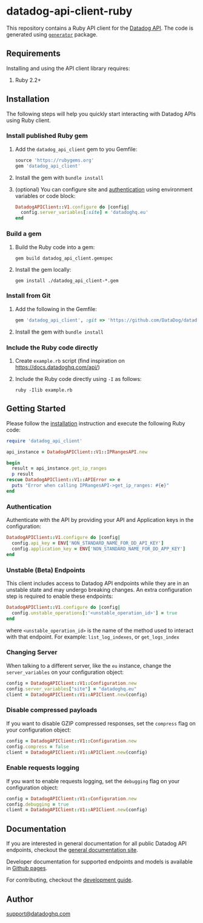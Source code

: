# datadog-api-client-ruby

This repository contains a Ruby API client for the [Datadog API](https://docs.datadoghq.com/api/).
The code is generated using [`generator`](https://github.com/DataDog/datadog-api-client-ruby/tree/master/.generator) package.

## Requirements

Installing and using the API client library requires:

1. Ruby 2.2+

## Installation

The following steps will help you quickly start interacting with Datadog APIs using Ruby client.

### Install published Ruby gem

1. Add the `datadog_api_client` gem to you Gemfile:

   ```ruby
   source 'https://rubygems.org'
   gem 'datadog_api_client'
   ```

2. Install the gem with `bundle install`

3. (optional) You can configure site and [authentication](#authentication) using environment variables or code block:

   ```ruby
   DatadogAPIClient::V1.configure do |config|
     config.server_variables[:site] = 'datadoghq.eu'
   end
   ```

### Build a gem

1. Build the Ruby code into a gem:

   ```shell
   gem build datadog_api_client.gemspec
   ```

2. Install the gem locally:

   ```shell
   gem install ./datadog_api_client-*.gem
   ```

### Install from Git

1. Add the following in the Gemfile:

   ```ruby
   gem 'datadog_api_client', :git => 'https://github.com/DataDog/datadog-api-client-ruby.git'
   ```

2. Install the gem with `bundle install`

### Include the Ruby code directly

1. Create `example.rb` script (find inspiration on https://docs.datadoghq.com/api/)

2. Include the Ruby code directly using `-I` as follows:

   ```shell
   ruby -Ilib example.rb
   ```

## Getting Started

Please follow the [installation](#installation) instruction and execute the following Ruby code:

```ruby
require 'datadog_api_client'

api_instance = DatadogAPIClient::V1::IPRangesAPI.new

begin
  result = api_instance.get_ip_ranges
  p result
rescue DatadogAPIClient::V1::APIError => e
  puts "Error when calling IPRangesAPI->get_ip_ranges: #{e}"
end
```

### Authentication

Authenticate with the API by providing your API and Application keys in the configuration:

```ruby
DatadogAPIClient::V1.configure do |config|
  config.api_key = ENV['NON_STANDARD_NAME_FOR_DD_API_KEY']
  config.application_key = ENV['NON_STANDARD_NAME_FOR_DD_APP_KEY']
end
```

### Unstable (Beta) Endpoints

This client includes access to Datadog API endpoints while they are in an unstable state and may undergo breaking changes. An extra configuration step is required to enable these endpoints:

```ruby
DatadogAPIClient::V1.configure do |config|
  config.unstable_operations[:'<unstable_operation_id>'] = true
end
```

where `<unstable_operation_id>` is the name of the method used to interact with that endpoint. For example: `list_log_indexes`, or `get_logs_index`

### Changing Server

When talking to a different server, like the `eu` instance, change the `server_variables` on your configuration object:

```ruby
config = DatadogAPIClient::V1::Configuration.new
config.server_variables["site"] = "datadoghq.eu"
client = DatadogAPIClient::V1::APIClient.new(config)
```

### Disable compressed payloads

If you want to disable GZIP compressed responses, set the `compress` flag
on your configuration object:

```ruby
config = DatadogAPIClient::V1::Configuration.new
config.compress = false
client = DatadogAPIClient::V1::APIClient.new(config)
```

### Enable requests logging

If you want to enable requests logging, set the `debugging` flag
on your configuration object:

```ruby
config = DatadogAPIClient::V1::Configuration.new
config.debugging = true
client = DatadogAPIClient::V1::APIClient.new(config)
```

## Documentation

If you are interested in general documentation for all public Datadog API endpoints, checkout the [general documentation site][api docs].

Developer documentation for supported endpoints and models is available in [Github pages][github pages].

For contributing, checkout the [development guide][development docs].

## Author

support@datadoghq.com

[api docs]: https://docs.datadoghq.com/api/
[github pages]: https://datadoghq.dev/datadog-api-client-ruby/
[development docs]: https://github.com/DataDog/datadog-api-client-ruby/blob/master/DEVELOPMENT.md
